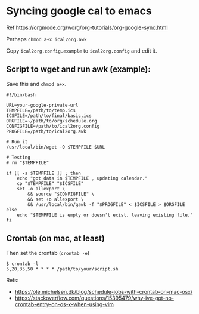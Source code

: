 # Syncing google cal to emacs

Ref https://orgmode.org/worg/org-tutorials/org-google-sync.html

Perhaps `chmod a+x ical2org.awk`

Copy `ical2org.config.example` to `ical2org.config` and edit it.


## Script to wget and run awk (example):

Save this and `chmod a+x`.

```
#!/bin/bash

URL=your-google-private-url
TEMPFILE=/path/to/temp.ics
ICSFILE=/path/to/final/basic.ics
ORGFILE=~/path/to/org/schedule.org
CONFIGFILE=/path/to/ical2org.config
PROGFILE=/path/to/ical2org.awk

# Run it
/usr/local/bin/wget -O $TEMPFILE $URL

# Testing
# rm "$TEMPFILE"

if [[ -s $TEMPFILE ]] ; then
    echo "got data in $TEMPFILE , updating calendar."
    cp "$TEMPFILE" "$ICSFILE"
    set -o allexport \
        && source "$CONFIGFILE" \
        && set +o allexport \
        && /usr/local/bin/gawk -f "$PROGFILE" < $ICSFILE > $ORGFILE
else
    echo "$TEMPFILE is empty or doesn't exist, leaving existing file."
fi
```

## Crontab (on mac, at least)


Then set the crontab (`crontab -e`)


```
$ crontab -l
5,20,35,50 * * * * /path/to/your/script.sh
```

Refs:

* https://ole.michelsen.dk/blog/schedule-jobs-with-crontab-on-mac-osx/
* https://stackoverflow.com/questions/15395479/why-ive-got-no-crontab-entry-on-os-x-when-using-vim
